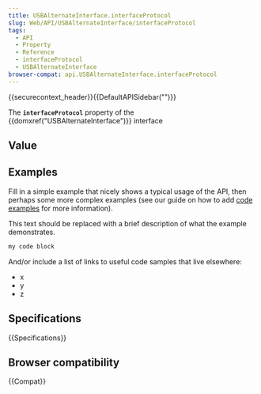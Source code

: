 ```yaml
---
title: USBAlternateInterface.interfaceProtocol
slug: Web/API/USBAlternateInterface/interfaceProtocol
tags:
  - API
  - Property
  - Reference
  - interfaceProtocol
  - USBAlternateInterface
browser-compat: api.USBAlternateInterface.interfaceProtocol
---
```

{{securecontext_header}}{{DefaultAPISidebar("")}}

The **`interfaceProtocol`** property of the {{domxref("USBAlternateInterface")}} interface 

## Value



## Examples

Fill in a simple example that nicely shows a typical usage of the API, then perhaps some more complex examples (see our guide on how to add [code examples](/en-US/docs/MDN/Contribute/Structures/Code_examples) for more information).

This text should be replaced with a brief description of what the example demonstrates.

```js
my code block
```

And/or include a list of links to useful code samples that live elsewhere:

*   x
*   y
*   z

## Specifications

{{Specifications}}

## Browser compatibility

{{Compat}}


